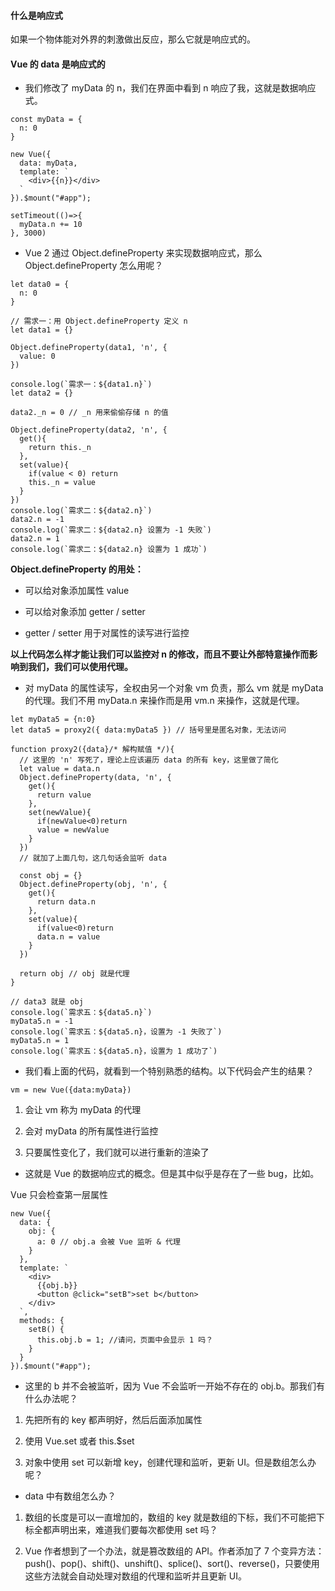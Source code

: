 #### 什么是响应式

如果一个物体能对外界的刺激做出反应，那么它就是响应式的。

#### Vue 的 data 是响应式的

- 我们修改了 myData 的 n，我们在界面中看到 n 响应了我，这就是数据响应式。

```
const myData = {
  n: 0
}

new Vue({
  data: myData,
  template: `
    <div>{{n}}</div>
  `
}).$mount("#app");

setTimeout(()=>{
  myData.n += 10
}, 3000)
```

- Vue 2 通过 Object.defineProperty 来实现数据响应式，那么 Object.defineProperty 怎么用呢？

```
let data0 = {
  n: 0
}

// 需求一：用 Object.defineProperty 定义 n
let data1 = {}

Object.defineProperty(data1, 'n', {
  value: 0
})

console.log(`需求一：${data1.n}`)
let data2 = {}

data2._n = 0 // _n 用来偷偷存储 n 的值

Object.defineProperty(data2, 'n', {
  get(){
    return this._n
  },
  set(value){
    if(value < 0) return
    this._n = value
  }
})
console.log(`需求二：${data2.n}`)
data2.n = -1
console.log(`需求二：${data2.n} 设置为 -1 失败`)
data2.n = 1
console.log(`需求二：${data2.n} 设置为 1 成功`)
```

**Object.defineProperty 的用处：**

- 可以给对象添加属性 value

- 可以给对象添加 getter / setter

- getter / setter 用于对属性的读写进行监控

**以上代码怎么样才能让我们可以监控对 n 的修改，而且不要让外部特意操作而影响到我们，我们可以使用代理。**

- 对 myData 的属性读写，全权由另一个对象 vm 负责，那么 vm 就是 myData 的代理。我们不用 myData.n 来操作而是用 vm.n 来操作，这就是代理。

```
let myData5 = {n:0}
let data5 = proxy2({ data:myData5 }) // 括号里是匿名对象，无法访问

function proxy2({data}/* 解构赋值 */){
  // 这里的 'n' 写死了，理论上应该遍历 data 的所有 key，这里做了简化
  let value = data.n
  Object.defineProperty(data, 'n', {
    get(){
      return value
    },
    set(newValue){
      if(newValue<0)return
      value = newValue
    }
  })
  // 就加了上面几句，这几句话会监听 data

  const obj = {}
  Object.defineProperty(obj, 'n', {
    get(){
      return data.n
    },
    set(value){
      if(value<0)return
      data.n = value
    }
  })

  return obj // obj 就是代理
}

// data3 就是 obj
console.log(`需求五：${data5.n}`)
myData5.n = -1
console.log(`需求五：${data5.n}，设置为 -1 失败了`)
myData5.n = 1
console.log(`需求五：${data5.n}，设置为 1 成功了`)
```

- 我们看上面的代码，就看到一个特别熟悉的结构。以下代码会产生的结果？

```
vm = new Vue({data:myData})
```

1. 会让 vm 称为 myData 的代理

2. 会对 myData 的所有属性进行监控

3. 只要属性变化了，我们就可以进行重新的渲染了

- 这就是 Vue 的数据响应式的概念。但是其中似乎是存在了一些 bug，比如。

Vue 只会检查第一层属性

```
new Vue({
  data: {
    obj: {
      a: 0 // obj.a 会被 Vue 监听 & 代理
    }
  },
  template: `
    <div>
      {{obj.b}}
      <button @click="setB">set b</button>
    </div>
  `,
  methods: {
    setB() {
      this.obj.b = 1; //请问，页面中会显示 1 吗？
    }
  }
}).$mount("#app");
```

- 这里的 b 并不会被监听，因为 Vue 不会监听一开始不存在的 obj.b。那我们有什么办法呢？

1. 先把所有的 key 都声明好，然后后面添加属性

2. 使用 Vue.set 或者 this.$set

3. 对象中使用 set 可以新增 key，创建代理和监听，更新 UI。但是数组怎么办呢？

- data 中有数组怎么办？

1. 数组的长度是可以一直增加的，数组的 key 就是数组的下标，我们不可能把下标全都声明出来，难道我们要每次都使用 set 吗？

2. Vue 作者想到了一个办法，就是篡改数组的 API。作者添加了 7 个变异方法：push()、pop()、shift()、unshift()、splice()、sort()、reverse()，只要使用这些方法就会自动处理对数组的代理和监听并且更新 UI。
